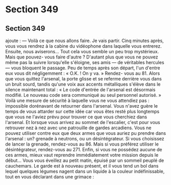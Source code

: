# Section 349

## Section 349

ajoute : — Voilà ce que nous allons faire. Je vais partir. Cinq
minutes après, vous vous rendrez à la cabine du vidéophone dans
laquelle vous entrerez. Ensuite, nous aviserons...
Tout cela vous semble un peu trop mystérieux. Mais que pouvez-
vous faire d'autre ? D'autant plus que vous ne pouvez même pas
la suivre lorsqu'elle s'éloigne, ses amis — de véritables hercules —
vous bloquent le passage. Peu de temps après son départ, l'un
d'entre eux vous dit négligemment : « O.K. ! On y va. » Rendez-
vous au 81.
Alors que vous quittez l'arsenal, la porte glisse et se referme
derrière vous dans un bruit sourd, tandis qu'une voix aux accents
métalliques s'élève dans le silence maintenant total : « Le code
d'entrée de l'arsenal est désormais modifié. Le nouveau code sera
communiqué au seul personnel autorisé. » Voilà une mesure de
sécurité à laquelle vous ne vous attendiez pas : impossible
dorénavant de retourner dans l'arsenal. Vous n'avez guère le
temps de vous attarder sur cette idée car vous êtes resté plus
longtemps que vous ne l'aviez prévu pour trouver ce que vous
cherchiez dans l'arsenal. Et lorsque vous arrivez au sommet de
l'escalier, c'est pour vous retrouver nez à nez avec une patrouille
de gardes arcadiens. Vous ne pouvez utiliser contre eux que deux
armes que vous auriez pu prendre dans l'arsenal : un? grenade à
neutrons, ou un désintégrateur. Si vous choisissez de lancer la
grenade, rendez-vous au 86. Mais si vous préférez utiliser le
désintégrateur, rendez-vous au 271. Enfin, si vous ne possédez
aucune de ces armes, mieux vaut reprendre immédiatement
votre mission depuis le début...
Vous vous éveillez au petit matin, épuisé par un sommeil peuplé
de cauchemars. Le garde est à nouveau présent, et il vous tend un
bol dans lequel quelques légumes nagent dans un liquide à la
couleur indéfinissable, tout en vous déclarant dans une grimace :